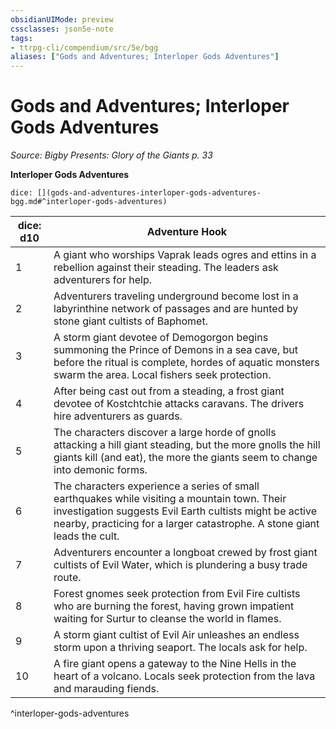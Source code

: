 ```yaml
---
obsidianUIMode: preview
cssclasses: json5e-note
tags:
- ttrpg-cli/compendium/src/5e/bgg
aliases: ["Gods and Adventures; Interloper Gods Adventures"]
---
```

# Gods and Adventures; Interloper Gods Adventures
*Source: Bigby Presents: Glory of the Giants p. 33* 

**Interloper Gods Adventures**

`dice: [](gods-and-adventures-interloper-gods-adventures-bgg.md#^interloper-gods-adventures)`

| dice: d10 | Adventure Hook |
|-----------|----------------|
| 1 | A giant who worships Vaprak leads ogres and ettins in a rebellion against their steading. The leaders ask adventurers for help. |
| 2 | Adventurers traveling underground become lost in a labyrinthine network of passages and are hunted by stone giant cultists of Baphomet. |
| 3 | A storm giant devotee of Demogorgon begins summoning the Prince of Demons in a sea cave, but before the ritual is complete, hordes of aquatic monsters swarm the area. Local fishers seek protection. |
| 4 | After being cast out from a steading, a frost giant devotee of Kostchtchie attacks caravans. The drivers hire adventurers as guards. |
| 5 | The characters discover a large horde of gnolls attacking a hill giant steading, but the more gnolls the hill giants kill (and eat), the more the giants seem to change into demonic forms. |
| 6 | The characters experience a series of small earthquakes while visiting a mountain town. Their investigation suggests Evil Earth cultists might be active nearby, practicing for a larger catastrophe. A stone giant leads the cult. |
| 7 | Adventurers encounter a longboat crewed by frost giant cultists of Evil Water, which is plundering a busy trade route. |
| 8 | Forest gnomes seek protection from Evil Fire cultists who are burning the forest, having grown impatient waiting for Surtur to cleanse the world in flames. |
| 9 | A storm giant cultist of Evil Air unleashes an endless storm upon a thriving seaport. The locals ask for help. |
| 10 | A fire giant opens a gateway to the Nine Hells in the heart of a volcano. Locals seek protection from the lava and marauding fiends. |
^interloper-gods-adventures